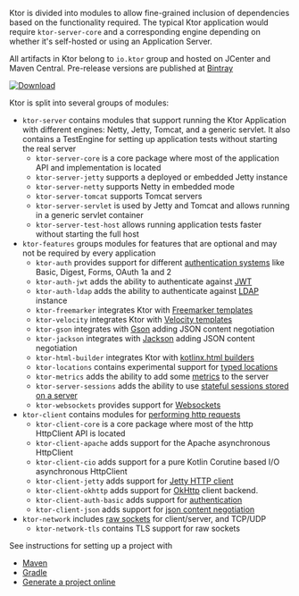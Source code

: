 [//]: # (title: Artifacts)

<include src="lib.md" include-id="outdated_warning"/>

Ktor is divided into modules to allow fine-grained inclusion of dependencies based on the functionality required. 
The typical Ktor application would require `ktor-server-core` and a corresponding engine depending on whether it's self-hosted
 or using an Application Server. 

All artifacts in Ktor belong to `io.ktor` group and hosted on JCenter and Maven Central. Pre-release versions are published at [Bintray](https://bintray.com/kotlin/ktor)

[![Download](https://api.bintray.com/packages/kotlin/ktor/ktor/images/download.svg?version=%ktor_version%)](https://bintray.com/kotlin/ktor/ktor/%ktor_version%)
    
Ktor is split into several groups of modules:

* `ktor-server` contains modules that support running the Ktor Application with different engines: Netty, Jetty, Tomcat, and 
a generic servlet. It also contains a TestEngine for setting up application tests without starting the real server
  * `ktor-server-core` is a core package where most of the application API and implementation is located 
  * `ktor-server-jetty` supports a deployed or embedded Jetty instance
  * `ktor-server-netty` supports Netty in embedded mode
  * `ktor-server-tomcat` supports Tomcat servers
  * `ktor-server-servlet` is used by Jetty and Tomcat and allows running in a generic servlet container
  * `ktor-server-test-host` allows running application tests faster without starting the full host
* `ktor-features` groups modules for features that are optional and may not be required by every application
  * `ktor-auth` provides support for different [authentication systems](authentication.md) like Basic, Digest, Forms, OAuth 1a and 2
  * `ktor-auth-jwt` adds the ability to authenticate against [JWT](jwt.md)
  * `ktor-auth-ldap` adds the ability to authenticate against [LDAP](ldap.md) instance
  * `ktor-freemarker` integrates Ktor with [Freemarker templates](freemarker.md)
  * `ktor-velocity` integrates Ktor with [Velocity templates](velocity.md)
  * `ktor-gson` integrates with [Gson](gson.md) adding JSON content negotiation
  * `ktor-jackson` integrates with [Jackson](jackson.md) adding JSON content negotiation
  * `ktor-html-builder` integrates Ktor with [kotlinx.html builders](kotlin_serialization.md)
  * `ktor-locations` contains experimental support for [typed locations](features_locations.md)
  * `ktor-metrics` adds the ability to add some [metrics](dropwizard_metrics.md) to the server
  * `ktor-server-sessions` adds the ability to use [stateful sessions stored on a server](sessions.md)
  * `ktor-websockets` provides support for [Websockets](websockets.md)
* `ktor-client` contains modules for [performing http requests](/clients/index.html)
  * `ktor-client-core` is a core package where most of the http HttpClient API is located
  * `ktor-client-apache` adds support for the Apache asynchronous HttpClient
  * `ktor-client-cio`  adds support for a pure Kotlin Corutine based I/O asynchronous HttpClient
  * `ktor-client-jetty` adds support for [Jetty HTTP client](https://www.eclipse.org/jetty/javadoc/current/org/eclipse/jetty/http2/client/HTTP2Client.html)
  * `ktor-client-okhttp` adds support for [OkHttp](https://square.github.io/okhttp/) client backend.
  * `ktor-client-auth-basic` adds support for [authentication](/clients/http-client/features/auth.html)
  * `ktor-client-json` adds support for [json content negotiation](/clients/http-client/features/json-feature.html)
* `ktor-network` includes [raw sockets](/servers/raw-sockets.html) for client/server, and TCP/UDP
  * `ktor-network-tls` contains TLS support for raw sockets
 
See instructions for setting up a project with

* [Maven](Maven.md)
* [Gradle](Gradle.md)
* [Generate a project online](generator.md)